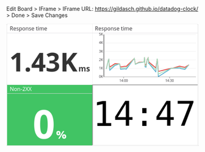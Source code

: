 Edit Board > IFrame > IFrame URL: https://gildasch.github.io/datadog-clock/ > Done > Save Changes

![preview on a screenboard](preview.png)
